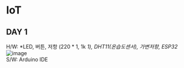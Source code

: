# IoT
## DAY 1  
H/W: *LED, 버튼, 저항 (220 * 1, 1k *1), DHT11(온습도센서), 가변저항, ESP32*  
![image](https://github.com/user-attachments/assets/08f5775d-a378-4c5b-87d8-aa0f0ebe05b1)  
S/W: Arduino IDE  
